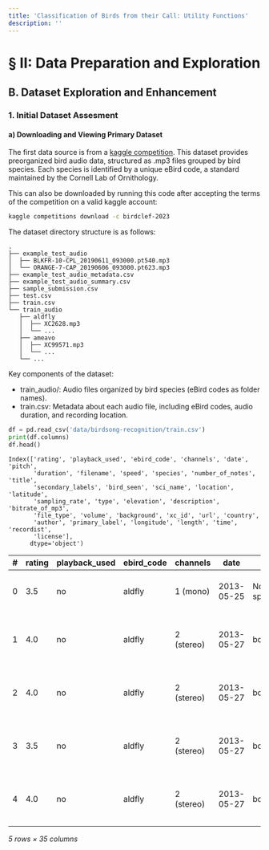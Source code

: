 ```yaml
---
title: 'Classification of Birds from their Call: Utility Functions'
description: ''
---
```


# § II: Data Preparation and Exploration
## B. Dataset Exploration and Enhancement
### 1. Initial Dataset Assesment
#### a) Downloading and Viewing Primary Dataset

The first data source is from a [kaggle competition](https://www.birds.cornell.edu/clementschecklist/introduction/updateindex/october-2023/download/). This dataset provides preorganized bird audio data, structured as .mp3 files grouped by bird species. Each species is identified by a unique eBird code, a standard maintained by the Cornell Lab of Ornithology.

This can also be downloaded by running this code after accepting the terms of the competition on a valid kaggle account:

```bash
kaggle competitions download -c birdclef-2023
```

The dataset directory structure is as follows:

```directory
.
├── example_test_audio
│  ├── BLKFR-10-CPL_20190611_093000.pt540.mp3
│  └── ORANGE-7-CAP_20190606_093000.pt623.mp3
├── example_test_audio_metadata.csv
├── example_test_audio_summary.csv
├── sample_submission.csv
├── test.csv
├── train.csv
└── train_audio
   ├── aldfly
   │  ├── XC2628.mp3
   │  └── ...
   ├── ameavo
   │  ├── XC99571.mp3
   │  └── ...
   └── ...
```

Key components of the dataset:

- train_audio/: Audio files organized by bird species (eBird codes as folder names).
- train.csv: Metadata about each audio file, including eBird codes, audio duration, and recording location.

```python
df = pd.read_csv('data/birdsong-recognition/train.csv')
print(df.columns)
df.head()
```

```output
Index(['rating', 'playback_used', 'ebird_code', 'channels', 'date', 'pitch',
       'duration', 'filename', 'speed', 'species', 'number_of_notes', 'title',
       'secondary_labels', 'bird_seen', 'sci_name', 'location', 'latitude',
       'sampling_rate', 'type', 'elevation', 'description', 'bitrate_of_mp3',
       'file_type', 'volume', 'background', 'xc_id', 'url', 'country',
       'author', 'primary_label', 'longitude', 'length', 'time', 'recordist',
       'license'],
      dtype='object')
```
| # | rating | playback_used | ebird_code | channels   | date       | pitch         | duration | filename     | speed         | species.         | ... | xc_id  | url                               | country       | author           | primary_label                      | longitude | length        | time  | recordist        | license                                           |
|---|--------|---------------|------------|------------|------------|---------------|----------|--------------|---------------|------------------|-----|--------|-----------------------------------|---------------|------------------|------------------------------------|-----------|---------------|-------|------------------|---------------------------------------------------|
| 0 | 3.5    | no            | aldfly     | 1 (mono)   | 2013-05-25 | Not specified | 25       | XC134874.mp3 | Not specified | Alder Flycatcher | ... | 134874 | https://www.xeno-canto.org/134874 | United States | Jonathon Jongsma | Empidonax alnorum_Alder Flycatcher | -92.962   | Not specified | 8:00  | Jonathon Jongsma | Creative Commons Attribution-ShareAlike 3.0       |
| 1 | 4.0    | no            | aldfly     | 2 (stereo) | 2013-05-27 | both          | 36       | XC135454.mp3 | both          | Alder Flycatcher | ... | 135454 | https://www.xeno-canto.org/135454 | United States | Mike Nelson      | Empidonax alnorum_Alder Flycatcher | -82.1106  | 0-3(s)        | 08:30 | Mike Nelson      | Creative Commons Attribution-NonCommercial-Sha... |
| 2 | 4.0    | no            | aldfly     | 2 (stereo) | 2013-05-27 | both          | 39       | XC135455.mp3 | both          | Alder Flycatcher | ... | 135455 | https://www.xeno-canto.org/135455 | United States | Mike Nelson      | Empidonax alnorum_Alder Flycatcher | -82.1106  | 0-3(s)        | 08:30 | Mike Nelson      | Creative Commons Attribution-NonCommercial-Sha... |
| 3 | 3.5    | no            | aldfly     | 2 (stereo) | 2013-05-27 | both          | 33       | XC135456.mp3 | both          | Alder Flycatcher | ... | 135456 | https://www.xeno-canto.org/135456 | United States | Mike Nelson      | Empidonax alnorum_Alder Flycatcher | -82.1106  | 0-3(s)        | 08:30 | Mike Nelson      | Creative Commons Attribution-NonCommercial-Sha... |
| 4 | 4.0    | no            | aldfly     | 2 (stereo) | 2013-05-27 | both          | 36       | XC135457.mp3 | both          | Alder Flycatcher | ... | 135457 | https://www.xeno-canto.org/135457 | United States | Mike Nelson      | Empidonax alnorum_Alder Flycatcher | -82.1106  | 0-3(s)        | 08:30 | Mike Nelson      | Creative Commons Attribution-NonCommercial-Sha... |
*5 rows × 35 columns*
